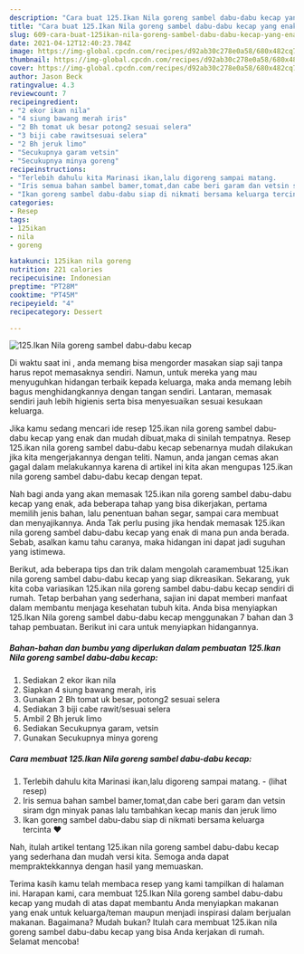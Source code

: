 ```yaml
---
description: "Cara buat 125.Ikan Nila goreng sambel dabu-dabu kecap yang enak Untuk Jualan"
title: "Cara buat 125.Ikan Nila goreng sambel dabu-dabu kecap yang enak Untuk Jualan"
slug: 609-cara-buat-125ikan-nila-goreng-sambel-dabu-dabu-kecap-yang-enak-untuk-jualan
date: 2021-04-12T12:40:23.784Z
image: https://img-global.cpcdn.com/recipes/d92ab30c278e0a58/680x482cq70/125ikan-nila-goreng-sambel-dabu-dabu-kecap-foto-resep-utama.jpg
thumbnail: https://img-global.cpcdn.com/recipes/d92ab30c278e0a58/680x482cq70/125ikan-nila-goreng-sambel-dabu-dabu-kecap-foto-resep-utama.jpg
cover: https://img-global.cpcdn.com/recipes/d92ab30c278e0a58/680x482cq70/125ikan-nila-goreng-sambel-dabu-dabu-kecap-foto-resep-utama.jpg
author: Jason Beck
ratingvalue: 4.3
reviewcount: 7
recipeingredient:
- "2 ekor ikan nila"
- "4 siung bawang merah iris"
- "2 Bh tomat uk besar potong2 sesuai selera"
- "3 biji cabe rawitsesuai selera"
- "2 Bh jeruk limo"
- "Secukupnya garam vetsin"
- "Secukupnya minya goreng"
recipeinstructions:
- "Terlebih dahulu kita Marinasi ikan,lalu digoreng sampai matang.           (lihat resep)"
- "Iris semua bahan sambel bamer,tomat,dan cabe beri garam dan vetsin siram dgn minyak panas lalu tambahkan kecap manis dan jeruk limo"
- "Ikan goreng sambel dabu-dabu siap di nikmati bersama keluarga tercinta ❤️"
categories:
- Resep
tags:
- 125ikan
- nila
- goreng

katakunci: 125ikan nila goreng 
nutrition: 221 calories
recipecuisine: Indonesian
preptime: "PT28M"
cooktime: "PT45M"
recipeyield: "4"
recipecategory: Dessert

---
```



![125.Ikan Nila goreng sambel dabu-dabu kecap](https://img-global.cpcdn.com/recipes/d92ab30c278e0a58/680x482cq70/125ikan-nila-goreng-sambel-dabu-dabu-kecap-foto-resep-utama.jpg)

Di waktu  saat ini , anda memang bisa mengorder masakan siap saji tanpa harus repot memasaknya sendiri. Namun, untuk mereka yang mau menyuguhkan hidangan terbaik kepada keluarga, maka anda memang lebih bagus menghidangkannya dengan tangan sendiri. Lantaran, memasak sendiri jauh lebih higienis serta bisa menyesuaikan sesuai kesukaan keluarga.

Jika kamu sedang mencari ide resep 125.ikan nila goreng sambel dabu-dabu kecap yang enak dan mudah dibuat,maka di sinilah tempatnya. Resep 125.ikan nila goreng sambel dabu-dabu kecap  sebenarnya mudah dilakukan jika kita mengerjakannya dengan teliti. Namun, anda jangan cemas akan gagal dalam melakukannya 
karena di artikel ini kita akan mengupas 125.ikan nila goreng sambel dabu-dabu kecap dengan tepat.  



Nah bagi anda yang akan memasak 125.ikan nila goreng sambel dabu-dabu kecap yang enak, ada beberapa tahap yang bisa dikerjakan, pertama memilih jenis bahan, lalu penentuan bahan segar, sampai cara membuat dan menyajikannya. Anda Tak perlu pusing jika hendak memasak 125.ikan nila goreng sambel dabu-dabu kecap yang enak di mana pun anda berada. Sebab, asalkan kamu  tahu caranya, maka hidangan ini dapat jadi suguhan yang istimewa.

Berikut, ada beberapa tips dan trik dalam mengolah caramembuat 125.ikan nila goreng sambel dabu-dabu kecap yang siap dikreasikan. Sekarang, yuk kita coba variasikan 125.ikan nila goreng sambel dabu-dabu kecap sendiri di rumah. Tetap berbahan yang sederhana, sajian ini dapat memberi manfaat dalam membantu menjaga kesehatan tubuh kita. Anda bisa menyiapkan 125.Ikan Nila goreng sambel dabu-dabu kecap menggunakan 7 bahan dan 3 tahap pembuatan. Berikut ini cara untuk menyiapkan hidangannya.

<!--inarticleads1-->

##### Bahan-bahan dan bumbu yang diperlukan dalam pembuatan 125.Ikan Nila goreng sambel dabu-dabu kecap:

1. Sediakan 2 ekor ikan nila
1. Siapkan 4 siung bawang merah, iris
1. Gunakan 2 Bh tomat uk besar, potong2 sesuai selera
1. Sediakan 3 biji cabe rawit/sesuai selera
1. Ambil 2 Bh jeruk limo
1. Sediakan Secukupnya garam, vetsin
1. Gunakan Secukupnya minya goreng




<!--inarticleads2-->

##### Cara membuat 125.Ikan Nila goreng sambel dabu-dabu kecap:

1. Terlebih dahulu kita Marinasi ikan,lalu digoreng sampai matang. -           (lihat resep)
1. Iris semua bahan sambel bamer,tomat,dan cabe beri garam dan vetsin siram dgn minyak panas lalu tambahkan kecap manis dan jeruk limo
1. Ikan goreng sambel dabu-dabu siap di nikmati bersama keluarga tercinta ❤️




Nah, itulah artikel tentang  125.ikan nila goreng sambel dabu-dabu kecap  yang sederhana dan mudah versi kita. Semoga anda dapat mempraktekkannya dengan hasil yang memuaskan. 

Terima kasih kamu telah membaca resep yang kami tampilkan di halaman ini. Harapan kami, cara membuat  125.Ikan Nila goreng sambel dabu-dabu kecap yang mudah di atas dapat membantu Anda menyiapkan makanan yang enak untuk keluarga/teman maupun menjadi inspirasi dalam berjualan makanan. Bagaimana? Mudah bukan? Itulah cara membuat 125.ikan nila goreng sambel dabu-dabu kecap yang bisa Anda kerjakan di rumah. Selamat mencoba!

